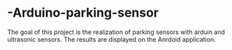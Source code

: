 # -Arduino-parking-sensor
The goal of this project is the realization of parking sensors with arduin and ultrasonic sensors.
The results are displayed on the Anrdoid application.

